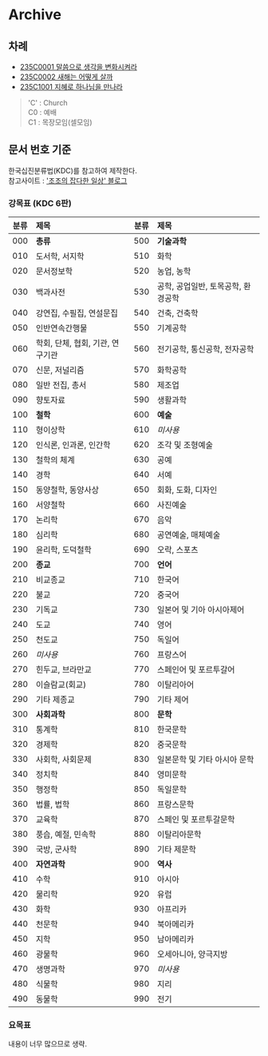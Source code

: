 # Archive

## 차례

- [235C0001 말씀으로 생각을 변화시켜라](/Archive/235C0001.md)
- [235C0002 새해는 어떻게 살까](/Archive/235C0002.md)
- [235C1001 지혜로 하나님을 만나라](/Archive/235C1001.md)

> 'C' : Church  
> C0 : 예배  
> C1 : 목장모임(셀모임)

## 문서 번호 기준

한국십진분류법(KDC)를 참고하여 제작한다.  
참고사이트 : ['조조의 잡다한 일상' 블로그](https://m.blog.naver.com/PostView.nhn?blogId=sgjjojo&logNo=221184479000&proxyReferer=https%3A%2F%2Fwww.google.com%2F)

### 강목표 (KDC 6판)

|분류|제목|분류|제목|
|:-:|:-|:-:|:-|
|000|**총류**|500|**기술과학**|
|010|도서학, 서지학|510|화학|
|020|문서정보학|520|농업, 농학|
|030|백과사전|530|공학, 공업일반, 토목공학, 환경공학|
|040|강연집, 수필집, 연설문집|540|건축, 건축학|
|050|인반연속간행물|550|기계공학|
|060|학회, 단체, 협회, 기관, 연구기관|560|전기공학, 통신공학, 전자공학|
|070|신문, 저널리즘|570|화학공학|
|080|일반 전집, 총서|580|제조업|
|090|향토자료|590|생활과학|
|100|**철학**|600|**예술**|
|110|형이상학|610|*미사용*|
|120|인식론, 인과론, 인간학|620|조각 및 조형예술|
|130|철학의 체계|630|공예|
|140|경학|640|서예|
|150|동양철학, 동양사상|650|회화, 도화, 디자인|
|160|서양철학|660|사진예술|
|170|논리학|670|음악|
|180|심리학|680|공연예술, 매체예술|
|190|윤리학, 도덕철학|690|오락, 스포츠|
|200|**종교**|700|**언어**|
|210|비교종교|710|한국어|
|220|불교|720|중국어|
|230|기독교|730|일본어 및 기아 아시아제어|
|240|도교|740|영어|
|250|천도교|750|독일어|
|260|*미사용*|760|프랑스어|
|270|힌두교, 브라만교|770|스페인어 및 포르투갈어|
|280|이슬람교(회교)|780|이탈리아어|
|290|기타 제종교|790|기타 제어|
|300|**사회과학**|800|**문학**|
|310|통계학|810|한국문학|
|320|경제학|820|중국문학|
|330|사회학, 사회문제|830|일본문학 및 기타 아시아 문학|
|340|정치학|840|영미문학|
|350|행정학|850|독일문학|
|360|법률, 법학|860|프랑스문학|
|370|교육학|870|스페인 및 포르투갈문학|
|380|풍습, 예절, 민속학|880|이탈리아문학|
|390|국방, 군사학|890|기타 제문학|
|400|**자연과학**|900|**역사**|
|410|수학|910|아시아|
|420|물리학|920|유럽|
|430|화학|930|아프리카|
|440|천문학|940|북아메리카|
|450|지학|950|남아메리카|
|460|광물학|960|오세아니아, 양극지방|
|470|생명과학|970|*미사용*|
|480|식물학|980|지리|
|490|동물학|990|전기|

### 요목표
내용이 너무 많으므로 생략.